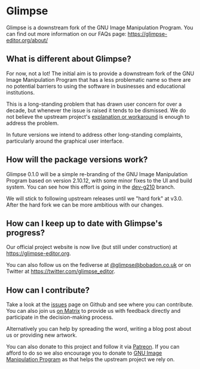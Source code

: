# Glimpse

Glimpse is a downstream fork of the GNU Image Manipulation Program. You can find out more information on our FAQs page: https://glimpse-editor.org/about/

## What is different about Glimpse?
For now, not a lot! The initial aim is to provide a downstream fork of the GNU Image Manipulation Program that has a less problematic name so there are no potential barriers to using the software in businesses and educational institutions.

This is a long-standing problem that has drawn user concern for over a decade, but whenever the issue is raised it tends to be dismissed. We do not believe the upstream project's [explanation or workaround](https://www.gimp.org/docs/userfaq.html#i-dont-like-the-name-gimp-will-you-change-it) is enough to address the problem.

In future versions we intend to address other long-standing complaints, particularly around the graphical user interface.

## How will the package versions work?
Glimpse 0.1.0 will be a simple re-branding of the GNU Image Manipulation Program based on version 2.10.12, with some minor fixes to the UI and build system. You can see how this effort is going in the [dev-g210](https://github.com/glimpse-editor/Glimpse/tree/dev-g210) branch.

We will stick to following upstream releases until we "hard fork" at v3.0. After the hard fork we can be more ambitious with our changes.

## How can I keep up to date with Glimpse's progress?
Our official project website is now live (but still under construction) at https://glimpse-editor.org.

You can also follow us on the fediverse at [@glimpse@bobadon.co.uk](https://bobadon.co.uk/@glimpse)
or on Twitter at https://twitter.com/glimpse_editor.

## How can I contribute?
Take a look at the [issues](https://github.com/glimpse-editor/Glimpse/issues) page on Github and see where you can contribute. You can also join us [on Matrix](https://matrix.to/#/+glimpse:matrix.org) to provide us with feedback directly and participate in the decision-making process.

Alternatively you can help by spreading the word, writing a blog post about us or providing new artwork.

You can also donate to this project and follow it via [Patreon](https://www.patreon.com/glimpse). If you can afford to do so we also encourage you to donate to [GNU Image Manipulation Program](https://www.gimp.org/donating/) as that helps the upstream project we rely on.
